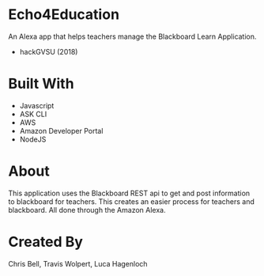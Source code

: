 # Echo4Education
An Alexa app that helps teachers manage the Blackboard Learn Application.
* hackGVSU (2018)

# Built With
* Javascript
* ASK CLI
* AWS
* Amazon Developer Portal
* NodeJS

# About
This application uses the Blackboard REST api to get and post information to blackboard for teachers. This creates an easier process for teachers and blackboard. All done through the Amazon Alexa.

# Created By
Chris Bell, Travis Wolpert, Luca Hagenloch
